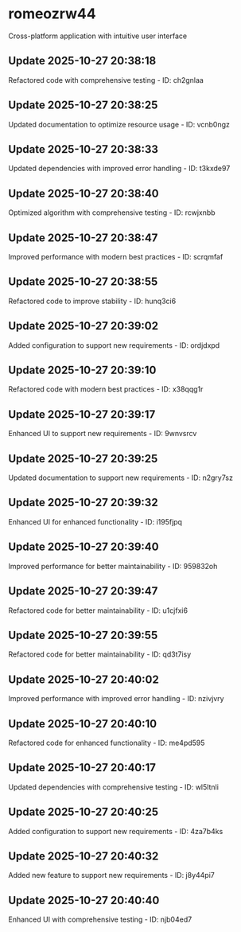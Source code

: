 # romeozrw44
Cross-platform application with intuitive user interface

## Update 2025-10-27 20:38:18
Refactored code with comprehensive testing - ID: ch2gnlaa


## Update 2025-10-27 20:38:25
Updated documentation to optimize resource usage - ID: vcnb0ngz


## Update 2025-10-27 20:38:33
Updated dependencies with improved error handling - ID: t3kxde97


## Update 2025-10-27 20:38:40
Optimized algorithm with comprehensive testing - ID: rcwjxnbb


## Update 2025-10-27 20:38:47
Improved performance with modern best practices - ID: scrqmfaf


## Update 2025-10-27 20:38:55
Refactored code to improve stability - ID: hunq3ci6


## Update 2025-10-27 20:39:02
Added configuration to support new requirements - ID: ordjdxpd


## Update 2025-10-27 20:39:10
Refactored code with modern best practices - ID: x38qqg1r


## Update 2025-10-27 20:39:17
Enhanced UI to support new requirements - ID: 9wnvsrcv


## Update 2025-10-27 20:39:25
Updated documentation to support new requirements - ID: n2gry7sz


## Update 2025-10-27 20:39:32
Enhanced UI for enhanced functionality - ID: i195fjpq


## Update 2025-10-27 20:39:40
Improved performance for better maintainability - ID: 959832oh


## Update 2025-10-27 20:39:47
Refactored code for better maintainability - ID: u1cjfxi6


## Update 2025-10-27 20:39:55
Refactored code for better maintainability - ID: qd3t7isy


## Update 2025-10-27 20:40:02
Improved performance with improved error handling - ID: nzivjvry


## Update 2025-10-27 20:40:10
Refactored code for enhanced functionality - ID: me4pd595


## Update 2025-10-27 20:40:17
Updated dependencies with comprehensive testing - ID: wl5ltnli


## Update 2025-10-27 20:40:25
Added configuration to support new requirements - ID: 4za7b4ks


## Update 2025-10-27 20:40:32
Added new feature to support new requirements - ID: j8y44pi7


## Update 2025-10-27 20:40:40
Enhanced UI with comprehensive testing - ID: njb04ed7

